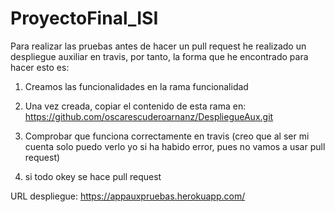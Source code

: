 # ProyectoFinal_ISI
Para realizar las pruebas antes de hacer un pull request he realizado
un despliegue auxiliar en travis, por tanto, la forma que he encontrado
para hacer esto es:

1) Creamos las funcionalidades en la rama funcionalidad

2) Una vez creada, copiar el contenido de esta rama en:
	https://github.com/oscarescuderoarnanz/DespliegueAux.git
	
3) Comprobar que funciona correctamente en travis (creo que al ser
mi cuenta solo puedo verlo yo si ha habido error, pues no vamos a 
usar pull request)

4) si todo okey se hace pull request 

URL despliegue: https://appauxpruebas.herokuapp.com/
